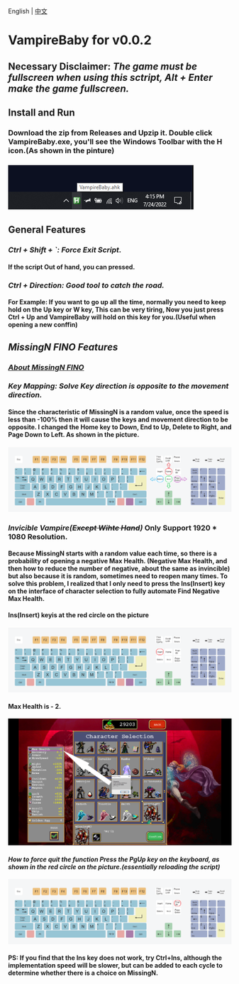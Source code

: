English | [中文](./README_CN.md)

# VampireBaby for v0.0.2

## Necessary Disclaimer: ***The game must be fullscreen when using this sctript, Alt + Enter make the game fullscreen.***

## **Install and Run**

### Download the zip from Releases and Upzip it. Double click VampireBaby.exe, you'll see the Windows Toolbar with the H icon.(As shown in the pinture)

### ![Image](https://raw.githubusercontent.com/Waterkuiiiiii/VampireBaby/main/MdPic/ToolBar%20Icon.png)

## **General Features**

### ***Ctrl + Shift + `: Force Exit Script.***

#### If the script Out of hand, you can pressed.

### ***Ctrl + Direction: Good tool to catch the road.***

#### For Example: If you want to go up all the time, normally you need to keep hold on the Up key or W key, This can be very tiring, Now you just press Ctrl + Up and VampireBaby will hold on this key for you.**(Useful when opening a new conffin)**

## ***MissingN FINO Features***

### [***About MissingN FINO***](https://vampire-survivors.fandom.com/wiki/MissingN%E2%96%AF)

### ***Key Mapping: Solve Key direction is opposite to the movement direction.***

#### Since the characteristic of MissingN is a random value, once the speed is less than -100% then it will cause the keys and movement direction to be opposite. I changed the Home key to Down, End to Up, Delete to Right, and Page Down to Left. As shown in the picture.

#### ![Image](https://raw.githubusercontent.com/Waterkuiiiiii/VampireBaby/main/MdPic/KeyboardHEDP.png)

### ***Invicible Vampire(~~Except Wihte Hand~~)*** Only Support 1920 * 1080 Resolution.

#### Because MissingN starts with a random value each time, so there is a probability of opening a negative Max Health. (Negative Max Health, and then how to reduce the number of negative, about the same as invincible) but also because it is random, sometimes need to reopen many times. To solve this problem, I realized that I only need to press the Ins(Insert) key on the **interface of character selection** to fully automate Find Negative Max Health.

#### **Ins(Insert) keyis at the red circle on the picture**

#### ![Image](https://raw.githubusercontent.com/Waterkuiiiiii/VampireBaby/main/MdPic/KeyboardIns.png)

#### Max Health is - 2.

#### ![Image](https://github.com/Waterkuiiiiii/VampireBaby/blob/main/MdPic/Invicible%20Vampire%20.png?raw=true)

#### ***How to force quit the function Press the PgUp key on the keyboard, as shown in the red circle on the picture.(essentially reloading the script)***

#### ![Image](https://raw.githubusercontent.com/Waterkuiiiiii/VampireBaby/main/MdPic/KeyboardPgUp.png)

#### PS: If you find that the Ins key does not work, try Ctrl+Ins, although the implementation speed will be slower, but can be added to each cycle to determine whether there is a choice on MissingN.